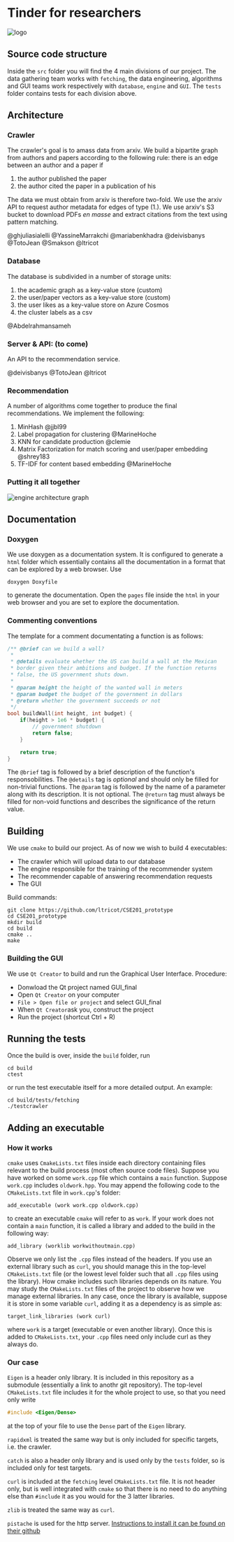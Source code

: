 # Tinder for researchers 

![logo](src/GUI/TestGUI/TestGUI/img/logo_2.png)

## Source code structure

Inside the ``src`` folder you will find the 4 main divisions of our project. The data gathering team works with ``fetching``, the data engineering, algorithms and GUI teams work respectively with ``database``, ``engine`` and ``GUI``. The ``tests`` folder contains tests for each division above.

## Architecture

### Crawler

The crawler's goal is to amass data from arxiv. We build a bipartite graph from authors and papers according to the following rule: there is an edge between an author and a paper if
1. the author published the paper
2. the author cited the paper in a publication of his

The data we must obtain from arxiv is therefore two-fold. We use the arxiv API to request author metadata for edges of type (1.). We use arxiv's S3 bucket to download PDFs _en masse_ and extract citations from the text using pattern matching.

@ghjuliasialelli
@YassineMarrakchi
@mariabenkhadra
@deivisbanys
@TotoJean
@Smakson
@ltricot

### Database

The database is subdivided in a number of storage units:
1. the academic graph as a key-value store     (custom)
2. the user/paper vectors as a key-value store (custom)
3. the user likes as a key-value store on Azure Cosmos
4. the cluster labels as a csv

@Abdelrahmansameh

### Server & API: (to come)

An API to the recommendation service.

@deivisbanys
@TotoJean
@ltricot

### Recommendation

A number of algorithms come together to produce the final recommendations. We implement the following:
1. MinHash @jjbl99
2. Label propagation for clustering @MarineHoche
3. KNN for candidate production @clemie
4. Matrix Factorization for match scoring and user/paper embedding @shrey183
5. TF-IDF for content based embedding @MarineHoche

### Putting it all together

![engine architecture graph](./architecture.jpg)

## Documentation

### Doxygen

We use doxygen as a documentation system. It is configured to generate a ``html`` folder which essentially contains all the documentation in a format that can be explored by a web browser. Use
```
doxygen Doxyfile
```

to generate the documentation. Open the ``pages`` file inside the ``html`` in your web browser and you are set to explore the documentation.

### Commenting conventions

The template for a comment documentating a function is as follows:
```cpp
/** @brief can we build a wall?
 * 
 * @details evaluate whether the US can build a wall at the Mexican
 * border given their ambitions and budget. If the function returns
 * false, the US government shuts down.
 * 
 * @param height the height of the wanted wall in meters
 * @param budget the budget of the government in dollars
 * @return whether the government succeeds or not
 */
bool buildWall(int height, int budget) {
    if(height > 1e6 * budget) {
        // government shutdown
        return false;
    }

    return true;
}
```

The ``@brief`` tag is followed by a brief description of the function's responsobilities. The ``@details`` tag is _optional_ and should only be filled for non-trivial functions. The ``@param`` tag is followed by the name of a parameter along with its description. It is not optional. The ``@return`` tag must always be filled for non-void functions and describes the significance of the return value.

## Building

We use ``cmake`` to build our project. As of now we wish to build 4 executables:
- The crawler which will upload data to our database
- The engine responsible for the training of the recommender system
- The recommender capable of answering recommendation requests
- The GUI

Build commands:
```
git clone https://github.com/ltricot/CSE201_prototype
cd CSE201_prototype
mkdir build
cd build
cmake ..
make
```
### Building the GUI

We use ``Qt Creator`` to build and run the Graphical User Interface. Procedure:
- Donwload the Qt project named GUI_final
- Open ``Qt Creator`` on your computer
- ``File > Open file or project`` and select GUI_final
- When ``Qt Creator``ask you, construct the project
- Run the project (shortcut Ctrl + R)

## Running the tests

Once the build is over, inside the ``build`` folder, run
```
cd build
ctest
```

or run the test executable itself for a more detailed output. An example:
```
cd build/tests/fetching
./testcrawler
```

## Adding an executable

### How it works

``cmake`` uses ``CmakeLists.txt`` files inside each directory containing files relevant to the build process (most often source code files). Suppose you have worked on some ``work.cpp`` file which contains a ``main`` function. Suppose ``work.cpp`` includes ``oldwork.hpp``. You may append the following code to the ``CMakeLists.txt`` file in ``work.cpp``'s folder:
```
add_executable (work work.cpp oldwork.cpp)
```

to create an executable ``cmake`` will refer to as ``work``. If your work does not contain a ``main`` function, it is called a library and added to the build in the following way:
```
add_library (worklib workwithoutmain.cpp)
```

Observe we only list the ``.cpp`` files instead of the headers. If you use an external library such as ``curl``, you should manage this in the top-level ``CMakeLists.txt`` file (or the lowest level folder such that all ``.cpp`` files using the library). How cmake includes such libraries depends on its nature. You may study the ``CMakeLists.txt`` files of the project to observe how we manage external libraries. In any case, once the library is available, suppose it is store in some variable ``curl``, adding it as a dependency is as simple as:
```
target_link_libraries (work curl)
```

where ``work`` is a target (executable or even another library). Once this is added to ``CMakeLists.txt``, your ``.cpp`` files need only include curl as they always do.

### Our case

``Eigen`` is a header only library. It is included in this repository as a submodule (essentially a link to anothr git repository). The top-level ``CMakeLists.txt`` file includes it for the whole project to use, so that you need only write
```cpp
#include <Eigen/Dense>
```
at the top of your file to use the ``Dense`` part of the ``Eigen`` library.

``rapidxml`` is treated the same way but is only included for specific targets, i.e. the crawler.

``catch`` is also a header only library and is used only by the ``tests`` folder, so is included only for test targets.

``curl`` is included at the ``fetching`` level ``CMakeLists.txt`` file. It is not header only, but is well integrated with ``cmake`` so that there is no need to do anything else than ``#include`` it as you would for the 3 latter libraries.

``zlib`` is treated the same way as ``curl``.

``pistache`` is used for the http server. [Instructions to install it can be found on their github](https://github.com/oktal/pistache)
